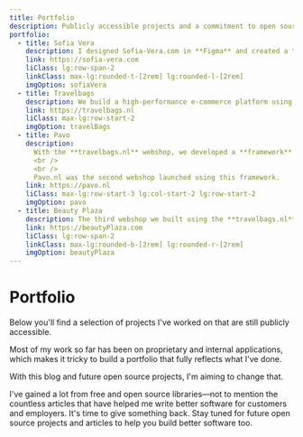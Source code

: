 ```yaml
---
title: Portfolio
description: Publicly accessible projects and a commitment to open source—sharing insights and giving back to the developer community through real-world experience.
portfolio:
  - title: Sofia Vera
    description: I designed Sofia-Vera.com in **Figma** and created a theme for **PrestaShop**. Run the whole environment on **Azure Kubernetes Services**.
    link: https://sofia-vera.com
    liClass: lg:row-span-2
    linkClass: max-lg:rounded-t-[2rem] lg:rounded-l-[2rem]
    imgOption: sofiaVera
  - title: Travelbags
    description: We build a high-performance e-commerce platform using **Vue.js**, **SSR**, **Node.js** and **.NET**. The project included CI/CD on **Azure DevOps** and containerization via **Docker**.
    link: https://travelbags.nl
    liClass: max-lg:row-start-2
    imgOption: travelBags
  - title: Pavo
    description:
      With the **travelbags.nl** webshop, we developed a **framework** that enables rapid development of e-commerce platforms.
      <br />
      <br />
      Pavo.nl was the second webshop launched using this framework.
    link: https://pavo.nl
    liClass: max-lg:row-start-3 lg:col-start-2 lg:row-start-2
    imgOption: pavo
  - title: Beauty Plaza
    description: The third webshop we built using the **travelbags.nl** framework. It uses **Vue.js**, **SSR**, **Node.js** and **.NET**, with CI/CD on **Azure DevOps** and containerization via **Docker**.
    link: https://beautyPlaza.com
    liClass: lg:row-span-2
    linkClass: max-lg:rounded-b-[2rem] lg:rounded-r-[2rem]
    imgOption: beautyPlaza
---
```


# Portfolio

Below you'll find a selection of projects I've worked on that are still publicly accessible.

Most of my work so far has been on proprietary and internal applications, which makes it tricky to build a portfolio that fully reflects what I've done.

With this blog and future open source projects, I'm aiming to change that.

I've gained a lot from free and open source libraries—not to mention the countless articles that have helped me write better software for customers and employers. It's time to give something back. Stay tuned for future open source projects and articles to help you build better software too.
